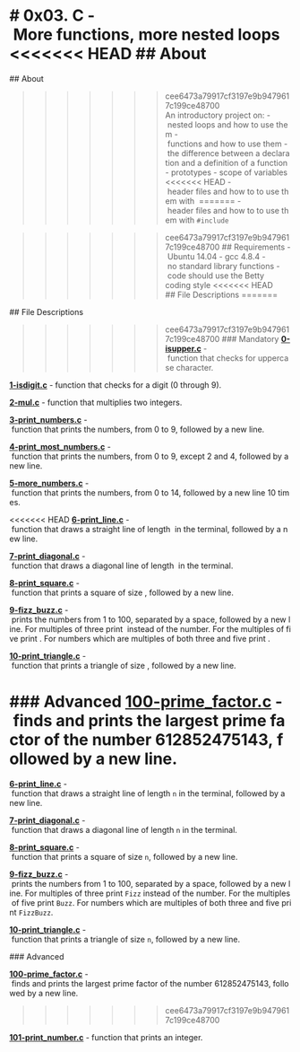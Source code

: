 # 0x03. C - More functions, more nested loops 
<<<<<<< HEAD
 ## About 
=======
 
## About 

>>>>>>> cee6473a79917cf3197e9b9479617c199ce48700
 An introductory project on: 
 - nested loops and how to use them 
 - functions and how to use them 
 - the difference between a declaration and a definition of a function 
 - prototypes 
 - scope of variables 
<<<<<<< HEAD
 - header files and how to to use them with  
=======
 - header files and how to to use them with `#include` 

>>>>>>> cee6473a79917cf3197e9b9479617c199ce48700
 ## Requirements 
 - Ubuntu 14.04 
 - gcc 4.8.4 
 - no standard library functions 
 - code should use the Betty coding style
<<<<<<< HEAD
 ## File Descriptions 
=======

 ## File Descriptions 

>>>>>>> cee6473a79917cf3197e9b9479617c199ce48700
 ### Mandatory 
 **[0-isupper.c](0-isupper.c)** - function that checks for uppercase character. 
  
 **[1-isdigit.c](1-isdigit.c)** - function that checks for a digit (0 through 9). 
  
 **[2-mul.c](2-mul.c)** - function that multiplies two integers. 
  
 **[3-print_numbers.c](3-print_numbers.c)** - function that prints the numbers, from 0 to 9, followed by a new line. 
  
 **[4-print_most_numbers.c](4-print_most_numbers.c)** - function that prints the numbers, from 0 to 9, except 2 and 4, followed by a new line. 
  
 **[5-more_numbers.c](5-more_numbers.c)** - function that prints the numbers, from 0 to 14, followed by a new line 10 times. 
  
<<<<<<< HEAD
 **[6-print_line.c](6-print_line.c)** - function that draws a straight line of length  in the terminal, followed by a new line. 
  
 **[7-print_diagonal.c](7-print_diagonal.c)** - function that draws a diagonal line of length  in the terminal. 
  
 **[8-print_square.c](8-print_square.c)** - function that prints a square of size , followed by a new line. 
  
 **[9-fizz_buzz.c](9-fizz_buzz.c)** - prints the numbers from 1 to 100, separated by a space, followed by a new line. For multiples of three print  instead of the number. For the multiples of five print . For numbers which are multiples of both three and five print . 
  
 **[10-print_triangle.c](10-print_triangle.c)** - function that prints a triangle of size , followed by a new line. 
  
 ### Advanced 
 **[100-prime_factor.c](100-prime_factor.c)** - finds and prints the largest prime factor of the number 612852475143, followed by a new line. 
=======
 **[6-print_line.c](6-print_line.c)** - function that draws a straight line of length `n` in the terminal, followed by a new line. 
  
 **[7-print_diagonal.c](7-print_diagonal.c)** - function that draws a diagonal line of length `n` in the terminal. 
  
 **[8-print_square.c](8-print_square.c)** - function that prints a square of size `n`, followed by a new line. 
  
 **[9-fizz_buzz.c](9-fizz_buzz.c)** - prints the numbers from 1 to 100, separated by a space, followed by a new line. For multiples of three print `Fizz` instead of the number. For the multiples of five print `Buzz`. For numbers which are multiples of both three and five print `FizzBuzz`. 
  
 **[10-print_triangle.c](10-print_triangle.c)** - function that prints a triangle of size `n`, followed by a new line. 
  
 ### Advanced 
 
**[100-prime_factor.c](100-prime_factor.c)** - finds and prints the largest prime factor of the number 612852475143, followed by a new line. 
>>>>>>> cee6473a79917cf3197e9b9479617c199ce48700
  
 **[101-print_number.c](101-print_number.c)** - function that prints an integer.
